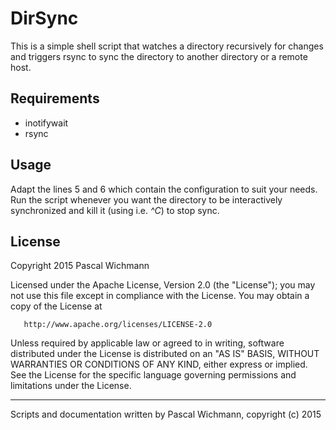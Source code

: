 DirSync
=======

This is a simple shell script that watches a directory recursively for changes and triggers rsync to sync the directory to another directory or a remote host.

Requirements
------------

  * inotifywait
  * rsync

Usage
-----

Adapt the lines 5 and 6 which contain the configuration to suit your needs. Run the script whenever you want the directory to be interactively synchronized and kill it (using i.e. *^C*) to stop sync.

License
-------

Copyright 2015 Pascal Wichmann

   Licensed under the Apache License, Version 2.0 (the "License");
   you may not use this file except in compliance with the License.
   You may obtain a copy of the License at

       http://www.apache.org/licenses/LICENSE-2.0

   Unless required by applicable law or agreed to in writing, software
   distributed under the License is distributed on an "AS IS" BASIS,
   WITHOUT WARRANTIES OR CONDITIONS OF ANY KIND, either express or implied.
   See the License for the specific language governing permissions and
   limitations under the License.

   
----------------------------

Scripts and documentation written by Pascal Wichmann, copyright (c) 2015
